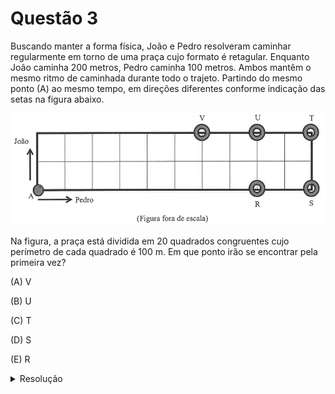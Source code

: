 # Questão 3

Buscando manter a forma física, João e Pedro resolveram caminhar regularmente em torno de uma praça cujo formato é retagular. Enquanto João caminha 200 metros, Pedro caminha 100 metros. Ambos mantêm o mesmo ritmo de caminhada durante todo o trajeto. Partindo do mesmo ponto (A) ao mesmo tempo, em direções diferentes conforme indicação das setas na figura abaixo.

![image](./questao03_fig01.png)

Na figura, a praça está dividida em 20 quadrados congruentes cujo perímetro de cada quadrado é 100 m. Em que ponto irão se encontrar pela primeira vez?

(A) V

(B) U

(C) T

(D) S

(E) R

<details>
  <summary>Resolução</summary>
  
  ## Resolução

  A primeira coisa a se fazer aqui é calcular quanto mede o lado de cada quadrado. Sendo o perímetro igual a 100 m, sabendo que no quadrado são 4 lados iguais, cada lado mede 25 m. Logo, se João caminha 200 m, ele caminha por \\( 200 \div 25 = 8 \\) lados de quadrado, enquanto que Pedro caminha \\( 100 \div 25 = 4 \\) lados de quadrado. Podemos marcar na própria figura esses passos e assim encontrar visualmente a resposta:

  Numa primeira rodada, João andou 8 lados, ou seja, 2 para cima mais 6 para a direita, enquanto Pedro andou 4 lados para a direita:

  ![image](./resolucao03_fig01.png)

  Numa próxima rodada, João andou mais 8 lados, ou seja, 4 para a direita, 2 para baixo e 2 para a esquerda, e Pedro andou mais 4 lados para a direita:

  ![image](./resolucao03_fig02.png)

  Assim, o primeiro encontro deles deu-se no ponto R.

  > Resposta: Alternativa (E)
</details>